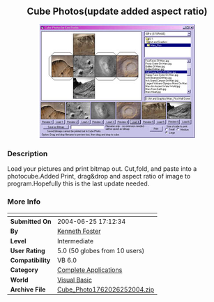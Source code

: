 ﻿<div align="center">

## Cube Photos\(update added aspect ratio\)

<img src="PIC20046242133282919.jpg">
</div>

### Description

Load your pictures and print bitmap out. Cut,fold, and paste into a photocube.Added Print, drag&drop and aspect ratio of image to program.Hopefully this is the last update needed.
 
### More Info
 


<span>             |<span>
---                |---
**Submitted On**   |2004-06-25 17:12:34
**By**             |[Kenneth Foster](https://github.com/Planet-Source-Code/PSCIndex/blob/master/ByAuthor/kenneth-foster.md)
**Level**          |Intermediate
**User Rating**    |5.0 (50 globes from 10 users)
**Compatibility**  |VB 6\.0
**Category**       |[Complete Applications](https://github.com/Planet-Source-Code/PSCIndex/blob/master/ByCategory/complete-applications__1-27.md)
**World**          |[Visual Basic](https://github.com/Planet-Source-Code/PSCIndex/blob/master/ByWorld/visual-basic.md)
**Archive File**   |[Cube\_Photo1762026252004\.zip](https://github.com/Planet-Source-Code/kenneth-foster-cube-photos-update-added-aspect-ratio__1-54544/archive/master.zip)








